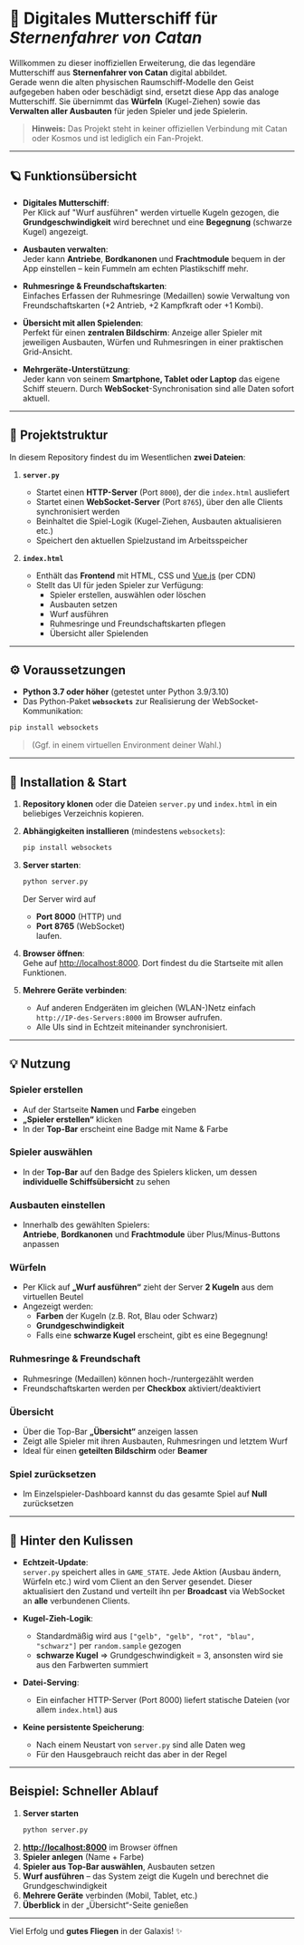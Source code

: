 # 🚀 Digitales Mutterschiff für _Sternenfahrer von Catan_

Willkommen zu dieser inoffiziellen Erweiterung, die das legendäre Mutterschiff aus **Sternenfahrer von Catan** digital abbildet.  
Gerade wenn die alten physischen Raumschiff-Modelle den Geist aufgegeben haben oder beschädigt sind, ersetzt diese App das analoge Mutterschiff. Sie übernimmt das **Würfeln** (Kugel-Ziehen) sowie das **Verwalten aller Ausbauten** für jeden Spieler und jede Spielerin.  

> **Hinweis:** Das Projekt steht in keiner offiziellen Verbindung mit Catan oder Kosmos und ist lediglich ein Fan-Projekt.

---

## 🪐 Funktionsübersicht

- **Digitales Mutterschiff**:  
  Per Klick auf "Wurf ausführen" werden virtuelle Kugeln gezogen, die **Grundgeschwindigkeit** wird berechnet und eine **Begegnung** (schwarze Kugel) angezeigt.

- **Ausbauten verwalten**:  
  Jeder kann **Antriebe**, **Bordkanonen** und **Frachtmodule** bequem in der App einstellen – kein Fummeln am echten Plastikschiff mehr.

- **Ruhmesringe & Freundschaftskarten**:  
  Einfaches Erfassen der Ruhmesringe (Medaillen) sowie Verwaltung von Freundschaftskarten (+2 Antrieb, +2 Kampfkraft oder +1 Kombi).

- **Übersicht mit allen Spielenden**:  
  Perfekt für einen **zentralen Bildschirm**: Anzeige aller Spieler mit jeweiligen Ausbauten, Würfen und Ruhmesringen in einer praktischen Grid-Ansicht.

- **Mehrgeräte-Unterstützung**:  
  Jeder kann von seinem **Smartphone, Tablet oder Laptop** das eigene Schiff steuern. Durch **WebSocket**-Synchronisation sind alle Daten sofort aktuell.

---

## 📁 Projektstruktur

In diesem Repository findest du im Wesentlichen **zwei Dateien**:

1. **`server.py`**  
   - Startet einen **HTTP-Server** (Port `8000`), der die `index.html` ausliefert  
   - Startet einen **WebSocket-Server** (Port `8765`), über den alle Clients synchronisiert werden  
   - Beinhaltet die Spiel-Logik (Kugel-Ziehen, Ausbauten aktualisieren etc.)  
   - Speichert den aktuellen Spielzustand im Arbeitsspeicher

2. **`index.html`**  
   - Enthält das **Frontend** mit HTML, CSS und [Vue.js](https://vuejs.org/) (per CDN)  
   - Stellt das UI für jeden Spieler zur Verfügung:  
     - Spieler erstellen, auswählen oder löschen  
     - Ausbauten setzen  
     - Wurf ausführen  
     - Ruhmesringe und Freundschaftskarten pflegen  
     - Übersicht aller Spielenden  

---

## ⚙️ Voraussetzungen

- **Python 3.7 oder höher** (getestet unter Python 3.9/3.10)  
- Das Python-Paket **`websockets`** zur Realisierung der WebSocket-Kommunikation:

```bash
pip install websockets
```

> (Ggf. in einem virtuellen Environment deiner Wahl.)

---

## 🚀 Installation & Start

1. **Repository klonen** oder die Dateien `server.py` und `index.html` in ein beliebiges Verzeichnis kopieren.

2. **Abhängigkeiten installieren** (mindestens `websockets`):

   ```bash
   pip install websockets
   ```

3. **Server starten**:

   ```bash
   python server.py
   ```
   
   Der Server wird auf  
   - **Port 8000** (HTTP) und  
   - **Port 8765** (WebSocket)  
   laufen.

4. **Browser öffnen**:  
   Gehe auf [http://localhost:8000](http://localhost:8000). Dort findest du die Startseite mit allen Funktionen.

5. **Mehrere Geräte verbinden**:  
   - Auf anderen Endgeräten im gleichen (WLAN-)Netz einfach `http://IP-des-Servers:8000` im Browser aufrufen.  
   - Alle UIs sind in Echtzeit miteinander synchronisiert.

---

## 💡 Nutzung

### Spieler erstellen
- Auf der Startseite **Namen** und **Farbe** eingeben
- **„Spieler erstellen“** klicken
- In der **Top-Bar** erscheint eine Badge mit Name & Farbe

### Spieler auswählen
- In der **Top-Bar** auf den Badge des Spielers klicken, um dessen **individuelle Schiffsübersicht** zu sehen

### Ausbauten einstellen
- Innerhalb des gewählten Spielers:  
  **Antriebe**, **Bordkanonen** und **Frachtmodule** über Plus/Minus-Buttons anpassen

### Würfeln
- Per Klick auf **„Wurf ausführen“** zieht der Server **2 Kugeln** aus dem virtuellen Beutel
- Angezeigt werden:  
  - **Farben** der Kugeln (z.B. Rot, Blau oder Schwarz)  
  - **Grundgeschwindigkeit**  
  - Falls eine **schwarze Kugel** erscheint, gibt es eine Begegnung!

### Ruhmesringe & Freundschaft
- Ruhmesringe (Medaillen) können hoch-/runtergezählt werden
- Freundschaftskarten werden per **Checkbox** aktiviert/deaktiviert

### Übersicht
- Über die Top-Bar **„Übersicht“** anzeigen lassen
- Zeigt alle Spieler mit ihren Ausbauten, Ruhmesringen und letztem Wurf
- Ideal für einen **geteilten Bildschirm** oder **Beamer**

### Spiel zurücksetzen
- Im Einzelspieler-Dashboard kannst du das gesamte Spiel auf **Null** zurücksetzen

---

## 🔧 Hinter den Kulissen

- **Echtzeit-Update**:  
  `server.py` speichert alles in `GAME_STATE`. Jede Aktion (Ausbau ändern, Würfeln etc.) wird vom Client an den Server gesendet. Dieser aktualisiert den Zustand und verteilt ihn per **Broadcast** via WebSocket an **alle** verbundenen Clients.

- **Kugel-Zieh-Logik**:
  - Standardmäßig wird aus `["gelb", "gelb", "rot", "blau", "schwarz"]` per `random.sample` gezogen
  - **schwarze Kugel** ⇒ Grundgeschwindigkeit = 3, ansonsten wird sie aus den Farbwerten summiert

- **Datei-Serving**:
  - Ein einfacher HTTP-Server (Port 8000) liefert statische Dateien (vor allem `index.html`) aus

- **Keine persistente Speicherung**:
  - Nach einem Neustart von `server.py` sind alle Daten weg
  - Für den Hausgebrauch reicht das aber in der Regel

---

## Beispiel: Schneller Ablauf

1. **Server starten**  
   ```bash
   python server.py
   ```
2. **[http://localhost:8000](http://localhost:8000)** im Browser öffnen  
3. **Spieler anlegen** (Name + Farbe)  
4. **Spieler aus Top-Bar auswählen**, Ausbauten setzen  
5. **Wurf ausführen** – das System zeigt die Kugeln und berechnet die Grundgeschwindigkeit  
6. **Mehrere Geräte** verbinden (Mobil, Tablet, etc.)  
7. **Überblick** in der „Übersicht“-Seite genießen

---

Viel Erfolg und **gutes Fliegen** in der Galaxis! ✨


